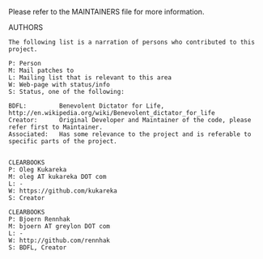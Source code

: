 Please refer to the MAINTAINERS file for more information.

AUTHORS

    The following list is a narration of persons who contributed to this project.

    P: Person
    M: Mail patches to
    L: Mailing list that is relevant to this area
    W: Web-page with status/info
    S: Status, one of the following:

    BDFL:         Benevolent Dictator for Life, http://en.wikipedia.org/wiki/Benevolent_dictator_for_life
    Creator:      Original Developer and Maintainer of the code, please refer first to Maintainer.
    Associated:   Has some relevance to the project and is referable to specific parts of the project.


    CLEARBOOKS
    P: Oleg Kukareka
    M: oleg AT kukareka DOT com
    L: -
    W: https://github.com/kukareka
    S: Creator

    CLEARBOOKS
    P: Bjoern Rennhak
    M: bjoern AT greylon DOT com
    L: -
    W: http://github.com/rennhak
    S: BDFL, Creator


